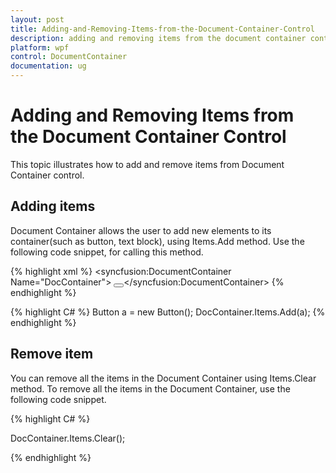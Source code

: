 ```yaml
---
layout: post
title: Adding-and-Removing-Items-from-the-Document-Container-Control
description: adding and removing items from the document container control
platform: wpf
control: DocumentContainer
documentation: ug
---
```


# Adding and Removing Items from the Document Container Control

This topic illustrates how to add and remove items from Document Container control.

## Adding items

Document Container allows the user to add new elements to its container(such as button, text block), using Items.Add method. Use the following code snippet, for calling this method.




{% highlight xml %}
<syncfusion:DocumentContainer Name="DocContainer">
<Button ></Button></syncfusion:DocumentContainer>
{% endhighlight %}

{% highlight C# %}
Button a = new Button();
DocContainer.Items.Add(a);
{% endhighlight %}



## Remove item

You can remove all the items in the Document Container using Items.Clear method. To remove all the items in the Document Container, use the following code snippet.



{% highlight C# %}



DocContainer.Items.Clear();

{% endhighlight %}

